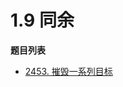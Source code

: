 # 1.9 同余

**题目列表**

- [2453. 摧毁一系列目标](https://leetcode.cn/problems/destroy-sequential-targets/description/)
